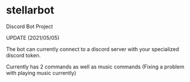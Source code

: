 # stellarbot
Discord Bot Project

UPDATE (2021/05/05)

The bot can currently connect to a discord server with your specialized discord token. 

Currently has 2 commands as well as music commands (Fixing a problem with playing music currently)
